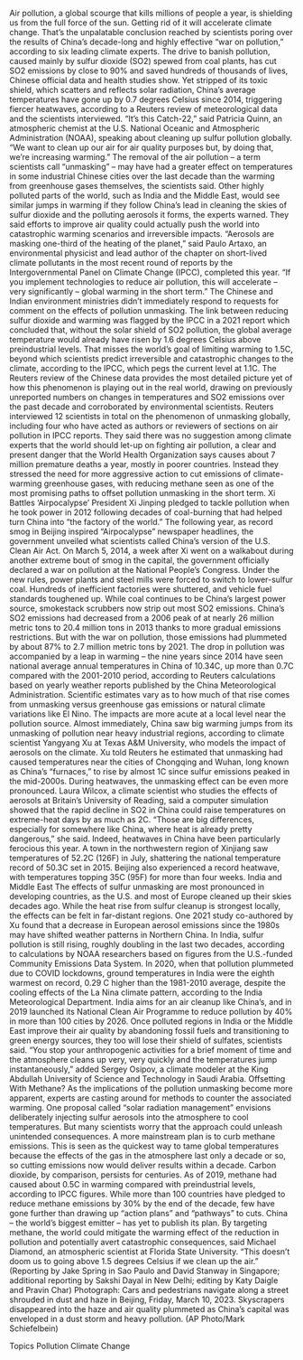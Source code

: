 Air pollution, a global scourge that kills millions of people a year, is shielding us from the full force of the sun. Getting rid of it will accelerate climate change.
That’s the unpalatable conclusion reached by scientists poring over the results of China’s decade-long and highly effective “war on pollution,” according to six leading climate experts.
The drive to banish pollution, caused mainly by sulfur dioxide (SO2) spewed from coal plants, has cut SO2 emissions by close to 90% and saved hundreds of thousands of lives, Chinese official data and health studies show.
Yet stripped of its toxic shield, which scatters and reflects solar radiation, China’s average temperatures have gone up by 0.7 degrees Celsius since 2014, triggering fiercer heatwaves, according to a Reuters review of meteorological data and the scientists interviewed.
“It’s this Catch-22,” said Patricia Quinn, an atmospheric chemist at the U.S. National Oceanic and Atmospheric Administration (NOAA), speaking about cleaning up sulfur pollution globally. “We want to clean up our air for air quality purposes but, by doing that, we’re increasing warming.”
The removal of the air pollution – a term scientists call “unmasking” – may have had a greater effect on temperatures in some industrial Chinese cities over the last decade than the warming from greenhouse gases themselves, the scientists said.
Other highly polluted parts of the world, such as India and the Middle East, would see similar jumps in warming if they follow China’s lead in cleaning the skies of sulfur dioxide and the polluting aerosols it forms, the experts warned.
They said efforts to improve air quality could actually push the world into catastrophic warming scenarios and irreversible impacts.
“Aerosols are masking one-third of the heating of the planet,” said Paulo Artaxo, an environmental physicist and lead author of the chapter on short-lived climate pollutants in the most recent round of reports by the Intergovernmental Panel on Climate Change (IPCC), completed this year.
“If you implement technologies to reduce air pollution, this will accelerate – very significantly – global warming in the short term.”
The Chinese and Indian environment ministries didn’t immediately respond to requests for comment on the effects of pollution unmasking.
The link between reducing sulfur dioxide and warming was flagged by the IPCC in a 2021 report which concluded that, without the solar shield of SO2 pollution, the global average temperature would already have risen by 1.6 degrees Celsius above preindustrial levels.
That misses the world’s goal of limiting warming to 1.5C, beyond which scientists predict irreversible and catastrophic changes to the climate, according to the IPCC, which pegs the current level at 1.1C.
The Reuters review of the Chinese data provides the most detailed picture yet of how this phenomenon is playing out in the real world, drawing on previously unreported numbers on changes in temperatures and SO2 emissions over the past decade and corroborated by environmental scientists.
Reuters interviewed 12 scientists in total on the phenomenon of unmasking globally, including four who have acted as authors or reviewers of sections on air pollution in IPCC reports.
They said there was no suggestion among climate experts that the world should let-up on fighting air pollution, a clear and present danger that the World Health Organization says causes about 7 million premature deaths a year, mostly in poorer countries.
Instead they stressed the need for more aggressive action to cut emissions of climate-warming greenhouse gases, with reducing methane seen as one of the most promising paths to offset pollution unmasking in the short term.
Xi Battles ‘Airpocalypse’
President Xi Jinping pledged to tackle pollution when he took power in 2012 following decades of coal-burning that had helped turn China into “the factory of the world.” The following year, as record smog in Beijing inspired “Airpocalypse” newspaper headlines, the government unveiled what scientists called China’s version of the U.S. Clean Air Act.
On March 5, 2014, a week after Xi went on a walkabout during another extreme bout of smog in the capital, the government officially declared a war on pollution at the National People’s Congress.
Under the new rules, power plants and steel mills were forced to switch to lower-sulfur coal. Hundreds of inefficient factories were shuttered, and vehicle fuel standards toughened up. While coal continues to be China’s largest power source, smokestack scrubbers now strip out most SO2 emissions.
China’s SO2 emissions had decreased from a 2006 peak of at nearly 26 million metric tons to 20.4 million tons in 2013 thanks to more gradual emissions restrictions. But with the war on pollution, those emissions had plummeted by about 87% to 2.7 million metric tons by 2021.
The drop in pollution was accompanied by a leap in warming – the nine years since 2014 have seen national average annual temperatures in China of 10.34C, up more than 0.7C compared with the 2001-2010 period, according to Reuters calculations based on yearly weather reports published by the China Meteorological Administration.
Scientific estimates vary as to how much of that rise comes from unmasking versus greenhouse gas emissions or natural climate variations like El Nino.
The impacts are more acute at a local level near the pollution source. Almost immediately, China saw big warming jumps from its unmasking of pollution near heavy industrial regions, according to climate scientist Yangyang Xu at Texas A&M University, who models the impact of aerosols on the climate.
Xu told Reuters he estimated that unmasking had caused temperatures near the cities of Chongqing and Wuhan, long known as China’s “furnaces,” to rise by almost 1C since sulfur emissions peaked in the mid-2000s.
During heatwaves, the unmasking effect can be even more pronounced. Laura Wilcox, a climate scientist who studies the effects of aerosols at Britain’s University of Reading, said a computer simulation showed that the rapid decline in SO2 in China could raise temperatures on extreme-heat days by as much as 2C.
“Those are big differences, especially for somewhere like China, where heat is already pretty dangerous,” she said.
Indeed, heatwaves in China have been particularly ferocious this year. A town in the northwestern region of Xinjiang saw temperatures of 52.2C (126F) in July, shattering the national temperature record of 50.3C set in 2015.
Beijing also experienced a record heatwave, with temperatures topping 35C (95F) for more than four weeks.
India and Middle East
The effects of sulfur unmasking are most pronounced in developing countries, as the U.S. and most of Europe cleaned up their skies decades ago. While the heat rise from sulfur cleanup is strongest locally, the effects can be felt in far-distant regions. One 2021 study co-authored by Xu found that a decrease in European aerosol emissions since the 1980s may have shifted weather patterns in Northern China.
In India, sulfur pollution is still rising, roughly doubling in the last two decades, according to calculations by NOAA researchers based on figures from the U.S.-funded Community Emissions Data System.
In 2020, when that pollution plummeted due to COVID lockdowns, ground temperatures in India were the eighth warmest on record, 0.29 C higher than the 1981-2010 average, despite the cooling effects of the La Nina climate pattern, according to the India Meteorological Department.
India aims for an air cleanup like China’s, and in 2019 launched its National Clean Air Programme to reduce pollution by 40% in more than 100 cities by 2026.
Once polluted regions in India or the Middle East improve their air quality by abandoning fossil fuels and transitioning to green energy sources, they too will lose their shield of sulfates, scientists said.
“You stop your anthropogenic activities for a brief moment of time and the atmosphere cleans up very, very quickly and the temperatures jump instantaneously,” added Sergey Osipov, a climate modeler at the King Abdullah University of Science and Technology in Saudi Arabia.
Offsetting With Methane?
As the implications of the pollution unmasking become more apparent, experts are casting around for methods to counter the associated warming.
One proposal called “solar radiation management” envisions deliberately injecting sulfur aerosols into the atmosphere to cool temperatures. But many scientists worry that the approach could unleash unintended consequences.
A more mainstream plan is to curb methane emissions. This is seen as the quickest way to tame global temperatures because the effects of the gas in the atmosphere last only a decade or so, so cutting emissions now would deliver results within a decade. Carbon dioxide, by comparison, persists for centuries.
As of 2019, methane had caused about 0.5C in warming compared with preindustrial levels, according to IPCC figures.
While more than 100 countries have pledged to reduce methane emissions by 30% by the end of the decade, few have gone further than drawing up “action plans” and “pathways” to cuts. China – the world’s biggest emitter – has yet to publish its plan.
By targeting methane, the world could mitigate the warming effect of the reduction in pollution and potentially avert catastrophic consequences, said Michael Diamond, an atmospheric scientist at Florida State University.
“This doesn’t doom us to going above 1.5 degrees Celsius if we clean up the air.”
(Reporting by Jake Spring in Sao Paulo and David Stanway in Singapore; additional reporting by Sakshi Dayal in New Delhi; editing by Katy Daigle and Pravin Char)
Photograph: Cars and pedestrians navigate along a street shrouded in dust and haze in Beijing, Friday, March 10, 2023. Skyscrapers disappeared into the haze and air quality plummeted as China’s capital was enveloped in a dust storm and heavy pollution. (AP Photo/Mark Schiefelbein)

Topics
Pollution
Climate Change
